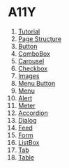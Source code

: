 # A11Y

<ol>
  <li>
    <a href="https://github.com/wonjin-dev/web-accessibility/blob/master/Tutorial.md">
      Tutorial
    </a>
  </li>
  <li>
    <a href="https://github.com/wonjin-dev/web-accessibility/blob/master/Page Structure.md">
      Page Structure
    </a>
  </li>
  <li>
    <a href="https://github.com/wonjin-dev/web-accessibility/blob/master/Button.md">
      Button
    </a>
  </li>
  <li>
    <a href="https://github.com/wonjin-dev/web-accessibility/blob/master/ComboBox.md">
      ComboBox
    </a>
  </li>
  <li>
    <a href="https://github.com/wonjin-dev/web-accessibility/blob/master/Carousel.md">
      Carousel
    </a>
  </li>
  <li>
    <a href="https://github.com/wonjin-dev/web-accessibility/blob/main/Checkbox">
      Checkbox
    </a>
  </li>
  <li>
    <a href="https://github.com/wonjin-dev/web-accessibility/blob/main/Images">
      Images
    </a>
  </li>
  <li>
    <a href="https://github.com/wonjin-dev/web-accessibility/blob/main/Menu Button.md">
      Menu Button
    </a>
  </li>
  <li>
    <a href="https://github.com/wonjin-dev/web-accessibility/blob/main/Menu.md">
      Menu
    </a>
  </li>
  <li>
    <a href="https://github.com/wonjin-dev/web-accessibility/blob/main/Alert.md">
      Alert
    </a>
  </li>
  <li>
    <a href="https://github.com/wonjin-dev/web-accessibility/blob/main/Meter">
      Meter
    </a>
  </li>
  <li>
    <a href="https://github.com/wonjin-dev/web-accessibility/blob/main/Accordion">
      Accordion
    </a>
  </li>
  <li>
    <a href="https://github.com/wonjin-dev/web-accessibility/blob/main/Dialog.md">
      Dialog
    </a>
  </li>
  <li>
    <a href="https://github.com/wonjin-dev/web-accessibility/blob/main/Feed">
      Feed
    </a>
  </li>
  <li>
    <a href="https://github.com/wonjin-dev/web-accessibility/blob/main/Form.md">
      Form
    </a>
  </li>
  <li>
    <a href="https://github.com/wonjin-dev/web-accessibility/blob/main/ListBox.md">
      ListBox
    </a>
  </li>
  <li>
    <a href="https://github.com/wonjin-dev/web-accessibility/blob/main/Tab">
      Tab
    </a>
  </li>
  <li>
    <a href="https://github.com/wonjin-dev/web-accessibility/blob/main/Table.md">
      Table
    </a>
  </li>
</ol>
